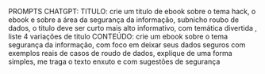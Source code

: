 PROMPTS
CHATGPT:
TITULO: crie um titulo de ebook sobre o tema hack, o ebook e sobre a área da segurança da informação, subnicho roubo de dados, o titulo deve ser curto mais alto informativo, com temática divertida , liste 4 variações de titulo
CONTEÚDO: crie um ebook sobre o tema segurança da informação, com foco em deixar seus dados seguros com exemplos reais de casos de roudo de dados, explique de uma forma simples, me traga o texto enxuto e com sugestões de segurança 
